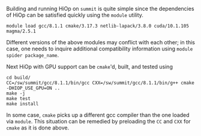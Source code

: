 Building and running HiOp on `summit` is quite simple since the dependencies of HiOp can be satisfied quickly using the `module` utility.
```
module load gcc/8.1.1 cmake/3.17.3 netlib-lapack/3.8.0 cuda/10.1.105 magma/2.5.1
```
Different versions of the above modules may conflict with each other; in this case, one needs to inquire additional compatibility information using `module spider package_name`.

Next HiOp with GPU support can be `cmake`'d, built, and tested using
```
cd build/
CC=/sw/summit/gcc/8.1.1/bin/gcc CXX=/sw/summit/gcc/8.1.1/bin/g++ cmake -DHIOP_USE_GPU=ON ..
make -j
make test
make install
```
In some case, `cmake` picks up a different gcc compiler than the one loaded via `module`. This situation can be remedied by preloading the `CC` and `CXX` for `cmake` as it is done above.